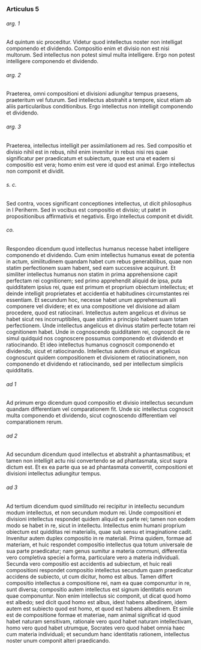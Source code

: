 ### Articulus 5

###### arg. 1
Ad quintum sic proceditur. Videtur quod intellectus noster non intelligat componendo et dividendo. Compositio enim et divisio non est nisi multorum. Sed intellectus non potest simul multa intelligere. Ergo non potest intelligere componendo et dividendo.

###### arg. 2
Praeterea, omni compositioni et divisioni adiungitur tempus praesens, praeteritum vel futurum. Sed intellectus abstrahit a tempore, sicut etiam ab aliis particularibus conditionibus. Ergo intellectus non intelligit componendo et dividendo.

###### arg. 3
Praeterea, intellectus intelligit per assimilationem ad res. Sed compositio et divisio nihil est in rebus, nihil enim invenitur in rebus nisi res quae significatur per praedicatum et subiectum, quae est una et eadem si compositio est vera; homo enim est vere id quod est animal. Ergo intellectus non componit et dividit.

###### s. c.
Sed contra, voces significant conceptiones intellectus, ut dicit philosophus in I Periherm. Sed in vocibus est compositio et divisio; ut patet in propositionibus affirmativis et negativis. Ergo intellectus componit et dividit.

###### co.
Respondeo dicendum quod intellectus humanus necesse habet intelligere componendo et dividendo. Cum enim intellectus humanus exeat de potentia in actum, similitudinem quandam habet cum rebus generabilibus, quae non statim perfectionem suam habent, sed eam successive acquirunt. Et similiter intellectus humanus non statim in prima apprehensione capit perfectam rei cognitionem; sed primo apprehendit aliquid de ipsa, puta quidditatem ipsius rei, quae est primum et proprium obiectum intellectus; et deinde intelligit proprietates et accidentia et habitudines circumstantes rei essentiam. Et secundum hoc, necesse habet unum apprehensum alii componere vel dividere; et ex una compositione vel divisione ad aliam procedere, quod est ratiocinari. Intellectus autem angelicus et divinus se habet sicut res incorruptibiles, quae statim a principio habent suam totam perfectionem. Unde intellectus angelicus et divinus statim perfecte totam rei cognitionem habet. Unde in cognoscendo quidditatem rei, cognoscit de re simul quidquid nos cognoscere possumus componendo et dividendo et ratiocinando. Et ideo intellectus humanus cognoscit componendo et dividendo, sicut et ratiocinando. Intellectus autem divinus et angelicus cognoscunt quidem compositionem et divisionem et ratiocinationem, non componendo et dividendo et ratiocinando, sed per intellectum simplicis quidditatis.

###### ad 1
Ad primum ergo dicendum quod compositio et divisio intellectus secundum quandam differentiam vel comparationem fit. Unde sic intellectus cognoscit multa componendo et dividendo, sicut cognoscendo differentiam vel comparationem rerum.

###### ad 2
Ad secundum dicendum quod intellectus et abstrahit a phantasmatibus; et tamen non intelligit actu nisi convertendo se ad phantasmata, sicut supra dictum est. Et ex ea parte qua se ad phantasmata convertit, compositioni et divisioni intellectus adiungitur tempus.

###### ad 3
Ad tertium dicendum quod similitudo rei recipitur in intellectu secundum modum intellectus, et non secundum modum rei. Unde compositioni et divisioni intellectus respondet quidem aliquid ex parte rei; tamen non eodem modo se habet in re, sicut in intellectu. Intellectus enim humani proprium obiectum est quidditas rei materialis, quae sub sensu et imaginatione cadit. Invenitur autem duplex compositio in re materiali. Prima quidem, formae ad materiam, et huic respondet compositio intellectus qua totum universale de sua parte praedicatur; nam genus sumitur a materia communi, differentia vero completiva speciei a forma, particulare vero a materia individuali. Secunda vero compositio est accidentis ad subiectum, et huic reali compositioni respondet compositio intellectus secundum quam praedicatur accidens de subiecto, ut cum dicitur, homo est albus. Tamen differt compositio intellectus a compositione rei, nam ea quae componuntur in re, sunt diversa; compositio autem intellectus est signum identitatis eorum quae componuntur. Non enim intellectus sic componit, ut dicat quod homo est albedo; sed dicit quod homo est albus, idest habens albedinem, idem autem est subiecto quod est homo, et quod est habens albedinem. Et simile est de compositione formae et materiae, nam animal significat id quod habet naturam sensitivam, rationale vero quod habet naturam intellectivam, homo vero quod habet utrumque, Socrates vero quod habet omnia haec cum materia individuali; et secundum hanc identitatis rationem, intellectus noster unum componit alteri praedicando.

